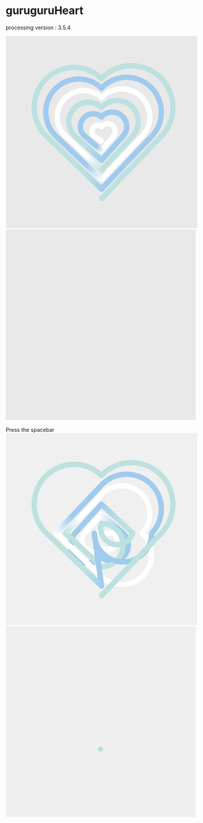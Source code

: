 # guruguruHeart
processing version : 3.5.4  

![](https://github.com/yuyurigi/guruguruHeart/blob/main/201105.png)  
![](https://github.com/yuyurigi/guruguruHeart/blob/main/201105_2.gif)  
  
Press the spacebar  
![](https://github.com/yuyurigi/guruguruHeart/blob/main/201105_3.png)  
![](https://github.com/yuyurigi/guruguruHeart/blob/main/201105_4.gif)

